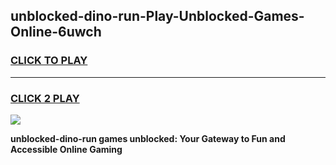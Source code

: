 
## unblocked-dino-run-Play-Unblocked-Games-Online-6uwch
<h3>
<a href="https://premium76.site?title=unblocked-dino-run&ref=25A">CLICK TO PLAY</a></h3>
<hr>

<h3>
<a href="https://premium76.site?title=unblocked-dino-run&ref=25A">CLICK 2 PLAY</a>
  
</h3>

<a href="https://premium76.site?title=unblocked-dino-run&ref=25A"><img src="https://clearcache.store/games.png"></a>


**unblocked-dino-run games unblocked: Your Gateway to Fun and Accessible Online Gaming**
